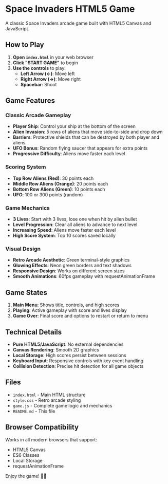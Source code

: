 # Space Invaders HTML5 Game

A classic Space Invaders arcade game built with HTML5 Canvas and JavaScript.

## How to Play

1. **Open `index.html`** in your web browser
2. **Click "START GAME"** to begin
3. **Use the controls** to play:
   - **Left Arrow (←)**: Move left
   - **Right Arrow (→)**: Move right
   - **Spacebar**: Shoot

## Game Features

### Classic Arcade Gameplay
- **Player Ship**: Control your ship at the bottom of the screen
- **Alien Invasion**: 5 rows of aliens that move side-to-side and drop down
- **Barriers**: Protective shields that can be destroyed by both player and aliens
- **UFO Bonus**: Random flying saucer that appears for extra points
- **Progressive Difficulty**: Aliens move faster each level

### Scoring System
- **Top Row Aliens (Red)**: 30 points each
- **Middle Row Aliens (Orange)**: 20 points each  
- **Bottom Row Aliens (Green)**: 10 points each
- **UFO**: 100 or 300 points (random)

### Game Mechanics
- **3 Lives**: Start with 3 lives, lose one when hit by alien bullet
- **Level Progression**: Clear all aliens to advance to next level
- **Increasing Speed**: Aliens move faster each level
- **High Score System**: Top 10 scores saved locally

### Visual Design
- **Retro Arcade Aesthetic**: Green terminal-style graphics
- **Glowing Effects**: Neon green borders and text shadows
- **Responsive Design**: Works on different screen sizes
- **Smooth Animations**: 60fps gameplay with requestAnimationFrame

## Game States

1. **Main Menu**: Shows title, controls, and high scores
2. **Playing**: Active gameplay with score and lives display
3. **Game Over**: Final score and options to restart or return to menu

## Technical Details

- **Pure HTML5/JavaScript**: No external dependencies
- **Canvas Rendering**: Smooth 2D graphics
- **Local Storage**: High scores persist between sessions
- **Keyboard Input**: Responsive controls with key event handling
- **Collision Detection**: Precise hit detection for all game objects

## Files

- `index.html` - Main HTML structure
- `style.css` - Retro arcade styling
- `game.js` - Complete game logic and mechanics
- `README.md` - This file

## Browser Compatibility

Works in all modern browsers that support:
- HTML5 Canvas
- ES6 Classes
- Local Storage
- requestAnimationFrame

Enjoy the game! 🚀👾 